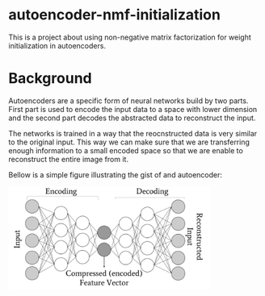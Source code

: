 # autoencoder-nmf-initialization
This is a project about using non-negative matrix factorization for weight initialization in autoencoders.

# Background
Autoencoders are a specific form of neural networks build by two parts. First part is used to encode the input data to a space with lower dimension and the second part decodes the abstracted data to reconstruct the input.

The networks is trained in a way that the reocnstructed data is very similar to the original input. This way we can make sure that we are transferring enough information to a small encoded space so that we are enable to reconstruct the entire image from it.

Bellow is a simple figure illustrating the gist of and autoencoder:

<img src="https://github.com/fariba-k/autoencoder-nmf-initialization/blob/main/images/AE.png" alt="autoencoder architecture" width="400"/>


